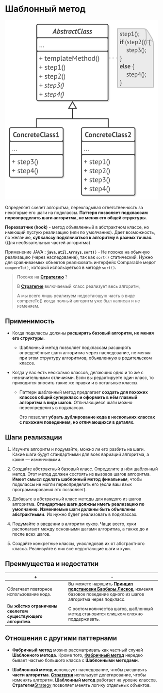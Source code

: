 # Шаблонный метод 

![UML](/src/AdditionalDocs/uml/Template_Method.png)


Определяет скелет алгоритма, перекладывая ответственность за некоторые его шаги на подклассы. **Паттерн позволяет подклассам переопределять шаги алгоритма, не меняя его общей структуры**.

**Перехватчик (hook)** - метод объявленный в абстрактном классе, но имеющий пустую реализацию (или по умолчанию). Дает возможность, по желанию, **субкалссу подключаться к алгоритму в разных точках**. (Для необязательных частей алгоритма)

Применение JAVA : **`java.util.Arrays.sort()`** - Не похожа на обычную реализацию (через наследование), так как `sort()` статический. Нужно для сравниваемых объектов реализовать интерфейс Comparable медот `compereTo()`, который используеться в методе `sort()`.
  
> Похоже на [**Стратегию**][Strategy] ? 
>
> В [**Стратегие**][Strategy] включаемый класс реализует весь алгоритм,  
>
> А мы всего лишь реализуем недостающую часть в виде compereTo()
> когда полный алгоритм уже был написан и не изменяем.  

## Применимость

 - Когда подклассы должны **расширять базовый алгоритм, не меняя его структуры**.

   - Шаблонный метод позволяет подклассам расширять определённые шаги алгоритма через наследование, не меняя при этом структуру алгоритмов, объявленную в родительском классе.

 - Когда у вас есть несколько классов, делающих одно и то же с незначительными отличиями. Если вы редактируете один класс, то приходится вносить такие же правки и в остальные классы.

   - Паттерн шаблонный метод предлагает **создать для похожих классов общий суперкласс и оформить в нём главный алгоритма в виде шагов**. Отличающиеся шаги можно переопределить в подклассах.

     Это позволит **убрать дублирование кода в нескольких классах с похожим поведением, но отличающихся в деталях**.

## Шаги реализации
1. Изучите алгоритм и подумайте, можно ли его разбить на шаги. Какие шаги будут стандартными для всех вариаций алгоритма, а какие — изменчивыми.

2. Создайте абстрактный базовый класс. Определите в нём шаблонный метод. Этот метод должен состоять из вызовов шагов алгоритма. **Имеет смысл сделать шаблонный метод финальным**, чтобы подклассы не могли переопределить его (если ваш язык программирования это позволяет).

3. Добавьте в абстрактный класс методы для каждого из шагов алгоритма. **Стандартные шаги должны иметь реализацию по умолчанию. Изменяемые шаги должны быть объявлены абстрактными.** Их нужно будет реализовать в подклассах.

4. Подумайте о введении в алгоритм хуков. Чаще всего, хуки располагают между основными шагами алгоритма, а также до и после всех шагов.

5. Создайте конкретные классы, унаследовав их от абстрактного класса. Реализуйте в них все недостающие шаги и хуки.

## Преимущества и недостатки
 | + | - |
 | ------ | ------ |
 |Облегчает повторное использование кода. |Вы можете нарушить [**Принцип подстановки Барбары Лисков**][LSP], изменяя базовое поведение одного из шагов алгоритма через подкласс.
 |Вы **жёстко ограничены скелетом существующего алгоритма**. |С ростом количества шагов, шаблонный метод становится слишком сложно поддерживать.
 
## Отношения с другими паттернами

- [**Фабричный метод**][Factory_Method] можно рассматривать как частный случай **Шаблонного метода**. Кроме того, [**Фабричный метод**][Factory_Method] нередко бывает частью большого класса с **Шаблонными методами**.

- **Шаблонный метод** использует наследование, чтобы расширять **части алгоритма**. [**Стратегия**][Strategy] использует делегирование, чтобы изменять алгоритм. **Шаблонный метод** работает на уровне классов. **Стратегия**[Strategy] позволяет менять логику отдельных объектов.


[LSP]: </src/AdditionalDocs/SOLID/Liskov_Substitution_Principle.md>

[Abstract_Factory]: </src/Creational/Factorys/Abstract_Factory/Abstract_Factory.md>
[Factory_Method]: </src/Creational/Factorys/Factory_Method/Factory_Method.md>
[Builder]: </src/Creational/Builder/Builder.md>
[Prototype]: </src/Creational/Prototype/Prototype.md>
[Singleton]: </src/Creational/Singleton/Singleton.md>

[Adapter]: </src/Structural/Adapter/Adapter.md>
[Bridge]: </src/Structural/Bridge/Bridge.md>
[Composite]: </src/Structural/Composite/Composite.md>
[Decorator]: </src/Structural/Decorator/Decorator.md>
[Facade]: </src/Structural/Facade/Facade.md>
[Flyweight]: </src/Structural/Flyweight/Flyweight.md>
[Proxy]: </src/Structural/Proxy/Proxy.md>

[Chain_of_Responsibility]: </src/Behavioral/Chain_of_Responsibility/Chain_of_Responsibility.md>
[Command]: </src/Behavioral/Command/Command.md>
[Iterator]: </src/Behavioral/Iterator/Iterator.md>
[Mediator]: </src/Behavioral/Mediator/Mediator.md>
[Memento]: </src/Behavioral/Memento/Memento.md>
[Observer]: </src/Behavioral/Observer/Observer.md>
[State]: </src/Behavioral/State/State.md>
[Strategy]: </src/Behavioral/Strategy/Strategy.md>
[Template_Method]: </src/Behavioral/Template_Method/Template_Method.md>
[Visitor]: </src/Behavioral/Visitor/Visitor.md>